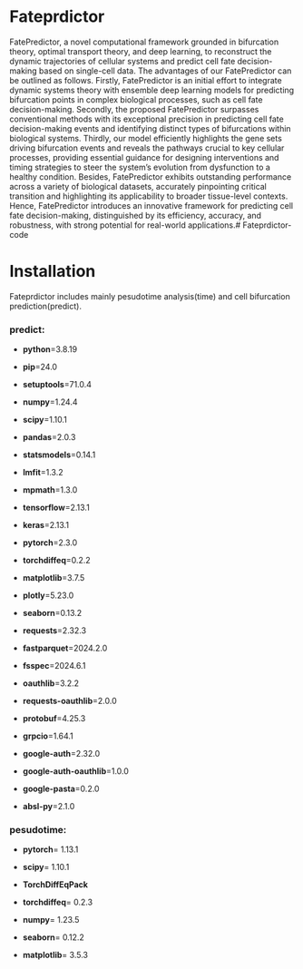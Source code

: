 # Fateprdictor
FatePredictor, a novel computational framework grounded in bifurcation theory, optimal transport theory, and deep learning, to reconstruct the dynamic trajectories of cellular systems and predict cell fate decision-making based on single-cell data.
  The advantages of our FatePredictor can be outlined as follows. Firstly, FatePredictor is an initial effort to integrate dynamic systems theory with ensemble deep learning models for predicting bifurcation points in complex biological processes, such as cell fate decision-making. Secondly, the proposed FatePredictor surpasses conventional methods with its exceptional precision in predicting cell fate decision-making events and identifying distinct types of bifurcations within biological systems. Thirdly, our model efficiently highlights the gene sets driving bifurcation events and reveals the pathways crucial to key cellular processes, providing essential guidance for designing interventions and timing strategies to steer the system’s evolution from dysfunction to a healthy condition. 
  Besides, FatePredictor exhibits outstanding performance across a variety of biological datasets, accurately pinpointing critical transition and highlighting its applicability to broader tissue-level contexts. Hence, FatePredictor introduces an innovative framework for predicting cell fate decision-making, distinguished by its efficiency, accuracy, and robustness, with strong potential for real-world applications.# Fateprdictor-code

# Installation
Fateprdictor includes mainly pesudotime analysis(time) and cell bifurcation prediction(predict). 
### predict:
- **python**=3.8.19
- **pip**=24.0
- **setuptools**=71.0.4

- **numpy**=1.24.4
- **scipy**=1.10.1
- **pandas**=2.0.3
- **statsmodels**=0.14.1
- **lmfit**=1.3.2
- **mpmath**=1.3.0

- **tensorflow**=2.13.1
- **keras**=2.13.1
- **pytorch**=2.3.0
- **torchdiffeq**=0.2.2

- **matplotlib**=3.7.5
- **plotly**=5.23.0
- **seaborn**=0.13.2

- **requests**=2.32.3
- **fastparquet**=2024.2.0
- **fsspec**=2024.6.1
- **oauthlib**=3.2.2
- **requests-oauthlib**=2.0.0
- **protobuf**=4.25.3
- **grpcio**=1.64.1
- **google-auth**=2.32.0
- **google-auth-oauthlib**=1.0.0
- **google-pasta**=0.2.0
- **absl-py**=2.1.0

### pesudotime:
- **pytorch**= 1.13.1
- **scipy**= 1.10.1
- **TorchDiffEqPack**
- **torchdiffeq**= 0.2.3

- **numpy**= 1.23.5
- **seaborn**= 0.12.2
- **matplotlib**= 3.5.3
